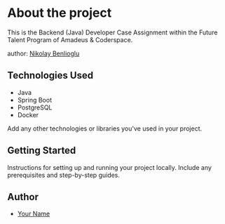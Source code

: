 # About the project

This is the Backend (Java) Developer Case Assignment within the Future Talent Program of Amadeus & Coderspace.

author: [Nikolay Benlioglu](https://github.com/nikben08)
## Technologies Used

- Java
- Spring Boot
- PostgreSQL
- Docker

Add any other technologies or libraries you've used in your project.

## Getting Started

Instructions for setting up and running your project locally. Include any prerequisites and step-by-step guides.

## Author

- [Your Name](https://github.com/your-username)
